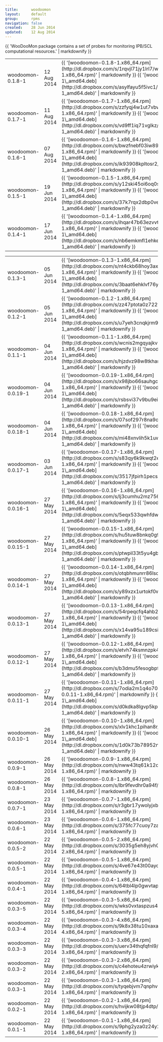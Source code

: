 ```yaml
---
title:      woodoomon
layout:     default
group:      rpms
navigation: false
created:    28 Jun 2014
updated:    12 Aug 2014
---
```


<div class="bs-docs-section" markdown="1">
    <div class="row">
        <div class="col-lg-12">
        {{ 'WooDooMon package contains a set of probes for monitoring IPB/SCL computational resources.' | markdownify }}
        </div>
        <div class="col-lg-6">
            <div class="bs-component">
                <table class="table table-striped">
                    <tbody>
                      <tr>
                        <td>woodoomon-0.1.8-1</td>
                        <td>12 Aug 2014</td>
                        <td>
                            {{ '[woodoomon-0.1.8-1.x86_64.rpm](http://dl.dropbox.com/s/1rqvjl71jy1lrl7/woodoomon-0.1.8-1.x86_64.rpm)' | markdownify }}
                            {{ '[woodoomon\_0.1.8-1\_amd64.deb](http://dl.dropbox.com/s/asylfayu5f5ivc1/woodoomon_0.1.8-1_amd64.deb)' | markdownify }}
                        </td>
                      </tr>
                      <tr>
                        <td>woodoomon-0.1.7-1</td>
                        <td>11 Aug 2014</td>
                        <td>
                            {{ '[woodoomon-0.1.7-1.x86_64.rpm](http://dl.dropbox.com/s/zzfyqj4w1ut7vbw/woodoomon-0.1.7-1.x86_64.rpm)' | markdownify }}
                            {{ '[woodoomon\_0.1.7-1\_amd64.deb](http://dl.dropbox.com/s/vd9ff1iq71vglkz/woodoomon_0.1.7-1_amd64.deb)' | markdownify }}
                        </td>
                      </tr>
                      <tr>
                        <td>woodoomon-0.1.6-1</td>
                        <td>07 Aug 2014</td>
                        <td>
                            {{ '[woodoomon-0.1.6-1.x86_64.rpm](http://dl.dropbox.com/s/bwzfnebf03iw89r/woodoomon-0.1.6-1.x86_64.rpm)' | markdownify }}
                            {{ '[woodoomon\_0.1.6-1\_amd64.deb](http://dl.dropbox.com/s/ik93908kpltosr2/woodoomon_0.1.6-1_amd64.deb)' | markdownify }}
                        </td>
                      </tr>
                      <tr>
                        <td>woodoomon-0.1.5-1</td>
                        <td>19 Jun 2014</td>
                        <td>
                            {{ '[woodoomon-0.1.5-1.x86_64.rpm](http://dl.dropbox.com/s/y12ski45oi6oq0s/woodoomon-0.1.5-1.x86_64.rpm)' | markdownify }}
                            {{ '[woodoomon\_0.1.5-1\_amd64.deb](http://dl.dropbox.com/s/37k7rqx2dbp0vee/woodoomon_0.1.5-1_amd64.deb)' | markdownify }}
                        </td>
                      </tr>
                      <tr>
                        <td>woodoomon-0.1.4-1</td>
                        <td>17 Jun 2014</td>
                        <td>
                            {{ '[woodoomon-0.1.4-1.x86_64.rpm](http://dl.dropbox.com/s/ihqar47b63ezvvt/woodoomon-0.1.4-1.x86_64.rpm)' | markdownify }}
                            {{ '[woodoomon\_0.1.4-1\_amd64.deb](http://dl.dropbox.com/s/nb6emkmfl1ehke5/woodoomon_0.1.4-1_amd64.deb)' | markdownify }}
                        </td>
                      </tr>
                    </tbody>
                </table>
            </div>
        </div>
        <div class="col-lg-6">
            <div class="bs-component">
                <table class="table table-striped">
                    <tbody>
                      <tr>
                        <td>woodoomon-0.1.3-1</td>
                        <td>05 Jun 2014</td>
                        <td>
                            {{ '[woodoomon-0.1.3-1.x86_64.rpm](http://dl.dropbox.com/s/nt4ckb68hoy3axe/woodoomon-0.1.3-1.x86_64.rpm)' | markdownify }}
                            {{ '[woodoomon\_0.1.3-1\_amd64.deb](http://dl.dropbox.com/s/3baat6ehklvf76y/woodoomon_0.1.3-1_amd64.deb)' | markdownify }}
                        </td>
                      </tr>
                      <tr>
                        <td>woodoomon-0.1.2-1</td>
                        <td>05 Jun 2014</td>
                        <td>
                            {{ '[woodoomon-0.1.2-1.x86_64.rpm](http://dl.dropbox.com/s/zz47ptota0z722y/woodoomon-0.1.2-1.x86_64.rpm)' | markdownify }}
                            {{ '[woodoomon\_0.1.2-1\_amd64.deb](http://dl.dropbox.com/s/u7yeh3cnqkjrm99/woodoomon_0.1.2-1_amd64.deb)' | markdownify }}
                        </td>
                      </tr>
                      <tr>
                        <td>woodoomon-0.1.1-1</td>
                        <td>04 Jun 2014</td>
                        <td>
                            {{ '[woodoomon-0.1.1-1.x86_64.rpm](http://dl.dropbox.com/s/wcnis2mgqyajkv0/woodoomon-0.1.1-1.x86_64.rpm)' | markdownify }}
                            {{ '[woodoomon\_0.1.1-1\_amd64.deb](http://dl.dropbox.com/s/hjzdvz98w8tkham/woodoomon_0.1.1-1_amd64.deb)' | markdownify }}
                        </td>
                      </tr>
                      <tr>
                        <td>woodoomon-0.0.19-1</td>
                        <td>04 Jun 2014</td>
                        <td>
                            {{ '[woodoomon-0.0.19-1.x86_64.rpm](http://dl.dropbox.com/s/x98jbo66sauhgcg/woodoomon-0.0.19-1.x86_64.rpm)' | markdownify }}
                            {{ '[woodoomon\_0.0.19-1\_amd64.deb](http://dl.dropbox.com/s/rsbsvi37v9bu9ei/woodoomon_0.0.19-1_amd64.deb)' | markdownify }}
                        </td>
                      </tr>
                      <tr>
                        <td>woodoomon-0.0.18-1</td>
                        <td>04 Jun 2014</td>
                        <td>
                            {{ '[woodoomon-0.0.18-1.x86_64.rpm](http://dl.dropbox.com/s/07sof297r8na9oe/woodoomon-0.0.18-1.x86_64.rpm)' | markdownify }}
                            {{ '[woodoomon\_0.0.18-1\_amd64.deb](http://dl.dropbox.com/s/mi48xnvlih5k1uw/woodoomon_0.0.18-1_amd64.deb)' | markdownify }}
                        </td>
                      </tr>
                      <tr>
                        <td>woodoomon-0.0.17-1</td>
                        <td>03 Jun 2014</td>
                        <td>
                            {{ '[woodoomon-0.0.17-1.x86_64.rpm](http://dl.dropbox.com/s/s83qy6k9kwqt2ey/woodoomon-0.0.17-1.x86_64.rpm)' | markdownify }}
                            {{ '[woodoomon\_0.0.17-1\_amd64.deb](http://dl.dropbox.com/s/3517jfpirh1pecs/woodoomon_0.0.17-1_amd64.deb)' | markdownify }}
                        </td>
                      </tr>
                      <tr>
                        <td>woodoomon-0.0.16-1</td>
                        <td>27 May 2014</td>
                        <td>
                            {{ '[woodoomon-0.0.16-1.x86_64.rpm](http://dl.dropbox.com/s/lj3cumhu2mz756v/woodoomon-0.0.16-1.x86_64.rpm)' | markdownify }}
                            {{ '[woodoomon\_0.0.16-1\_amd64.deb](http://dl.dropbox.com/s/5eqx533qwhfdwg2/woodoomon_0.0.16-1_amd64.deb)' | markdownify }}
                        </td>
                      </tr>
                      <tr>
                        <td>woodoomon-0.0.15-1</td>
                        <td>27 May 2014</td>
                        <td>
                            {{ '[woodoomon-0.0.15-1.x86_64.rpm](http://dl.dropbox.com/s/hu5tuw8bnkq0g92/woodoomon-0.0.15-1.x86_64.rpm)' | markdownify }}
                            {{ '[woodoomon\_0.0.15-1\_amd64.deb](http://dl.dropbox.com/s/ptwpil33t5yu4gb/woodoomon_0.0.15-1_amd64.deb)' | markdownify }}
                        </td>
                      </tr>
                      <tr>
                        <td>woodoomon-0.0.14-1</td>
                        <td>27 May 2014</td>
                        <td>
                            {{ '[woodoomon-0.0.14-1.x86_64.rpm](http://dl.dropbox.com/s/otqbhmunrr86lsd/woodoomon-0.0.14-1.x86_64.rpm)' | markdownify }}
                            {{ '[woodoomon\_0.0.14-1\_amd64.deb](http://dl.dropbox.com/s/y89xzx1urtokf0w/woodoomon_0.0.14-1_amd64.deb)' | markdownify }}
                        </td>
                      </tr>
                      <tr>
                        <td>woodoomon-0.0.13-1</td>
                        <td>27 May 2014</td>
                        <td>
                            {{ '[woodoomon-0.0.13-1.x86_64.rpm](http://dl.dropbox.com/s/54rpeqcfq4ahb2u/woodoomon-0.0.13-1.x86_64.rpm)' | markdownify }}
                            {{ '[woodoomon\_0.0.13-1\_amd64.deb](http://dl.dropbox.com/s/x14va95u189csi1/woodoomon_0.0.13-1_amd64.deb)' | markdownify }}
                        </td>
                      </tr>
                      <tr>
                        <td>woodoomon-0.0.12-1</td>
                        <td>27 May 2014</td>
                        <td>
                            {{ '[woodoomon-0.0.12-1.x86_64.rpm](http://dl.dropbox.com/s/etvh74ksmnzpk4i/woodoomon-0.0.12-1.x86_64.rpm)' | markdownify }}
                            {{ '[woodoomon\_0.0.12-1\_amd64.deb](http://dl.dropbox.com/s/b3dmu5fesogbpfv/woodoomon_0.0.12-1_amd64.deb)' | markdownify }}
                        </td>
                      </tr>
                      <tr>
                        <td>woodoomon-0.0.11-1</td>
                        <td>27 May 2014</td>
                        <td>
                            {{ '[woodoomon-0.0.11-1.x86_64.rpm](http://dl.dropbox.com/s/7odia2m1q4o7022/woodoomon-0.0.11-1.x86_64.rpm)' | markdownify }}
                            {{ '[woodoomon\_0.0.11-1\_amd64.deb](http://dl.dropbox.com/s/d0kdka8lgvp5kpy/woodoomon_0.0.11-1_amd64.deb)' | markdownify }}
                        </td>
                      </tr>
                      <tr>
                        <td>woodoomon-0.0.10-1</td>
                        <td>26 May 2014</td>
                        <td>
                            {{ '[woodoomon-0.0.10-1.x86_64.rpm](http://dl.dropbox.com/s/xlv1khc1pihan8r/woodoomon-0.0.10-1.x86_64.rpm)' | markdownify }}
                            {{ '[woodoomon\_0.0.10-1\_amd64.deb](http://dl.dropbox.com/s/1d0k73b78952ns8/woodoomon_0.0.10-1_amd64.deb)' | markdownify }}
                        </td>
                      </tr>
                      <tr>
                        <td>woodoomon-0.0.9-1</td>
                        <td>26 May 2014</td>
                        <td>
                            {{ '[woodoomon-0.0.9-1.x86_64.rpm](http://dl.dropbox.com/s/nww43tq61k12dcb/woodoomon-0.0.9-1.x86_64.rpm)' | markdownify }}
                        </td>
                      </tr>
                      <tr>
                        <td>woodoomon-0.0.8-1</td>
                        <td>26 May 2014</td>
                        <td>
                            {{ '[woodoomon-0.0.8-1.x86_64.rpm](http://dl.dropbox.com/s/lbr9fevdhr0a94f/woodoomon-0.0.8-1.x86_64.rpm)' | markdownify }}
                        </td>
                      </tr>
                      <tr>
                        <td>woodoomon-0.0.7-1</td>
                        <td>23 May 2014</td>
                        <td>
                            {{ '[woodoomon-0.0.7-1.x86_64.rpm](http://dl.dropbox.com/s/r3gbr17ywolyjxb/woodoomon-0.0.7-1.x86_64.rpm)' | markdownify }}
                        </td>
                      </tr>
                      <tr>
                        <td>woodoomon-0.0.6-1</td>
                        <td>23 May 2014</td>
                        <td>
                            {{ '[woodoomon-0.0.6-1.x86_64.rpm](http://dl.dropbox.com/s/375fc77cuoy7zaf/woodoomon-0.0.6-1.x86_64.rpm)' | markdownify }}
                        </td>
                      </tr>
                      <tr>
                        <td>woodoomon-0.0.5-2</td>
                        <td>22 May 2014</td>
                        <td>
                            {{ '[woodoomon-0.0.5-2.x86_64.rpm](http://dl.dropbox.com/s/3035g5eh8yjvh0b/woodoomon-0.0.5-2.x86_64.rpm)' | markdownify }}
                        </td>
                      </tr>
                      <tr>
                        <td>woodoomon-0.0.5-1</td>
                        <td>22 May 2014</td>
                        <td>
                            {{ '[woodoomon-0.0.5-1.x86_64.rpm](http://dl.dropbox.com/s/4ve67e43t00aycq/woodoomon-0.0.5-1.x86_64.rpm)' | markdownify }}
                        </td>
                      </tr>
                      <tr>
                        <td>woodoomon-0.0.4-1</td>
                        <td>22 May 2014</td>
                        <td>
                            {{ '[woodoomon-0.0.4-1.x86_64.rpm](http://dl.dropbox.com/s/64tbl4lp0gwvtap/woodoomon-0.0.4-1.x86_64.rpm)' | markdownify }}
                        </td>
                      </tr>
                      <tr>
                        <td>woodoomon-0.0.3-5</td>
                        <td>22 May 2014</td>
                        <td>
                            {{ '[woodoomon-0.0.3-5.x86_64.rpm](http://dl.dropbox.com/s/wks0vxtaspzus48/woodoomon-0.0.3-5.x86_64.rpm)' | markdownify }}
                        </td>
                      </tr>
                      <tr>
                        <td>woodoomon-0.0.3-4</td>
                        <td>22 May 2014</td>
                        <td>
                            {{ '[woodoomon-0.0.3-4.x86_64.rpm](http://dl.dropbox.com/s/9k8x38tu10xaxa6/woodoomon-0.0.3-4.x86_64.rpm)' | markdownify }}
                        </td>
                      </tr>
                      <tr>
                        <td>woodoomon-0.0.3-3</td>
                        <td>22 May 2014</td>
                        <td>
                            {{ '[woodoomon-0.0.3-3.x86_64.rpm](http://dl.dropbox.com/s/uerv34thqfqfnl9/woodoomon-0.0.3-3.x86_64.rpm)' | markdownify }}
                        </td>
                      </tr>
                      <tr>
                        <td>woodoomon-0.0.3-2</td>
                        <td>22 May 2014</td>
                        <td>
                            {{ '[woodoomon-0.0.3-2.x86_64.rpm](http://dl.dropbox.com/s/c4ehoteu4zrwiyk/woodoomon-0.0.3-2.x86_64.rpm)' | markdownify }}
                        </td>
                      </tr>
                      <tr>
                        <td>woodoomon-0.0.3-1</td>
                        <td>22 May 2014</td>
                        <td>
                            {{ '[woodoomon-0.0.3-1.x86_64.rpm](http://dl.dropbox.com/s/tyqebjvm7qnphv3/woodoomon-0.0.3-1.x86_64.rpm)' | markdownify }}
                        </td>
                      </tr>
                      <tr>
                        <td>woodoomon-0.0.2-1</td>
                        <td>22 May 2014</td>
                        <td>
                            {{ '[woodoomon-0.0.2-1.x86_64.rpm](http://dl.dropbox.com/s/hvijkw08tjp4dtp/woodoomon-0.0.2-1.x86_64.rpm)' | markdownify }}
                        </td>
                      </tr>
                      <tr>
                        <td>woodoomon-0.0.1-1</td>
                        <td>22 May 2014</td>
                        <td>
                            {{ '[woodoomon-0.0.1-1.x86_64.rpm](http://dl.dropbox.com/s/9phg2yza0z24y2m/woodoomon-0.0.1-1.x86_64.rpm)' | markdownify }}
                        </td>
                      </tr>
                    </tbody>
                </table>
            </div>
        </div>
    </div>
</div>
